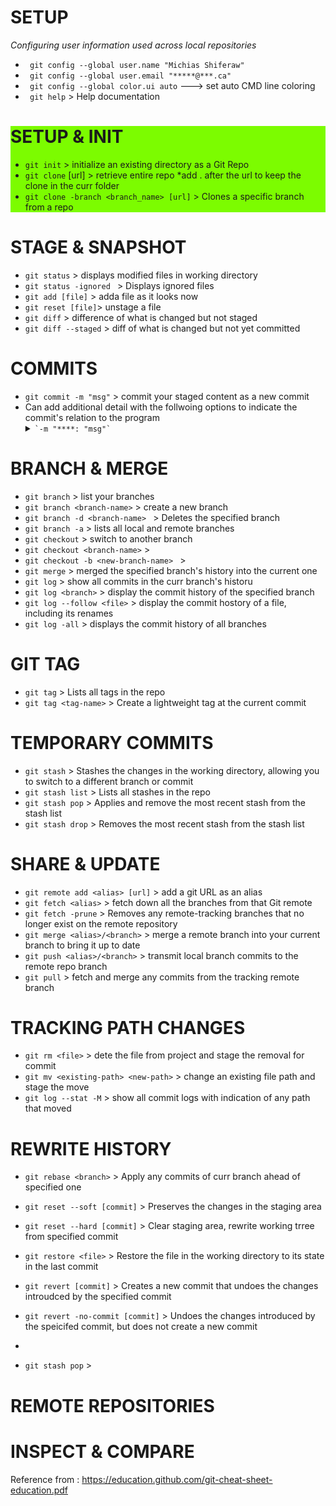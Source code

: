 

# SETUP
*Configuring user information used across local repositories*
- ` git config --global user.name "Michias Shiferaw"`
- ` git config --global user.email "*****@***.ca"`
- ` git config --global color.ui auto` ---> set auto CMD line coloring
- ` git help` > Help documentation

<div style="background-color: rgb(124,252,0);">
  
  # SETUP & INIT
  - `git init` > initialize an existing directory as a Git Repo
  - `git clone` [url] > retrieve entire repo *add . after the url to keep the clone in the curr folder
  - `git clone -branch <branch_name> [url]` > Clones a specific branch from a repo

</div>

# STAGE & SNAPSHOT
- `git status` > displays modified files in working directory
- `git status -ignored ` > Displays ignored files
- `git add [file]` > adda file as it looks now
- `git reset [file]`> unstage a file
- `git diff` > difference of what is changed but not staged
- `git diff --staged` >  diff of what is changed but not yet committed



# COMMITS
- `git commit -m "msg"` > commit your staged content as a new commit
- Can add additional detail with the follwoing options to indicate the commit's relation to the program
  <details>
    <summary> <code>`-m "****: "msg"`</code></summary>
    <br>
    <ul>
    <li>feat**-> feature</li>
    <li>fix</li>
    <li>chore: routine task</li>
    <li>refactor: improve the code structure</li>
    <li>docs: Documenation-related</li>
    <li>style: Related to styling and formatting of the codebase</li>
    <li>test: test-related changes</li>
    <li>perf: performance-related change</li>
    <li>ci: Continuous integration system-related cghanges</li>
    <li>build: related to the build process</li>
    <li>revert: changes to revert a previous commit</li>
    </ul>
  </details>



# BRANCH & MERGE

- `git branch` > list your branches
- `git branch <branch-name>` > create a new branch
- `git branch -d <branch-name> ` > Deletes the specified branch
- `git branch -a` > lists all local and remote branches
- `git checkout` > switch to another branch
- `git checkout <branch-name>` >
- `git checkout -b <new-branch-name> ` >
- `git merge` >  merged the specified branch's history into the current one
- `git log` > show all commits in the curr branch's historu
- `git log <branch>` > display the commit history of the specified branch
- `git log --follow <file>` > display the commit hostory of a file, including its renames
- `git log -all` > displays the commit history of all branches

# GIT TAG
- `git tag` > Lists all tags in the repo
- `git tag <tag-name>` > Create a lightweight tag at the current commit

# TEMPORARY COMMITS
- `git stash` > Stashes the changes in the working directory, allowing you to switch to a different branch or commit
- `git stash list` > Lists all stashes in the repo
- `git stash pop` > Applies and remove the most recent stash from the stash list
- `git stash drop` > Removes the most recent stash from the stash list

# SHARE & UPDATE
- `git remote add <alias> [url]` > add a git URL as an alias
- `git fetch <alias>` > fetch down all the branches from that Git remote
-  `git fetch -prune` > Removes any remote-tracking branches that no longer exist on the remote repository
- `git merge <alias>/<branch>` > merge a remote branch into your current branch to bring it up to date
- `git push <alias>/<branch>` > transmit local branch commits to the remote repo branch
- `git pull` > fetch and merge any commits from the tracking remote branch

# TRACKING PATH CHANGES
- `git rm <file>` > dete the file from project and stage the removal for commit
- `git mv <existing-path> <new-path>` > change an existing file path and stage the move
- `git log --stat -M` > show all commit logs with indication of any path that moved

# REWRITE HISTORY
- `git rebase <branch>` > Apply any commits of curr branch ahead of specified one
- `git reset --soft [commit]` > Preserves the changes in the staging area
- `git reset --hard [commit]` > Clear staging area, rewrite working trree from specified commit
- `git restore <file>` > Restore the file in the working directory to its state in the last commit
- `git revert [commit]` > Creates a new commit that undoes the changes introudced by the specified commit
- `git revert -no-commit [commit]` > Undoes the changes introduced by the speicifed commit, but does not create a new commit 
-  



- `git stash pop` >



# REMOTE REPOSITORIES



# INSPECT & COMPARE










  Reference from : https://education.github.com/git-cheat-sheet-education.pdf

